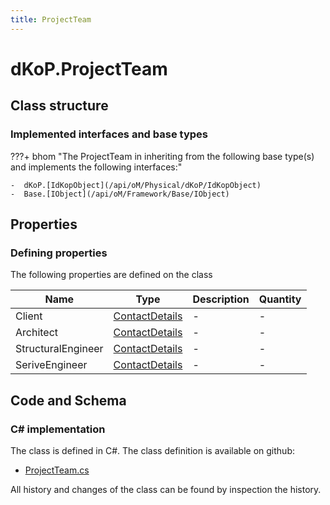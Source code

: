 ```yaml
---
title: ProjectTeam
---
```


# dKoP.ProjectTeam



## Class structure

### Implemented interfaces and base types

???+ bhom "The ProjectTeam in inheriting from the following base type(s) and implements the following interfaces:"

    -  dKoP.[IdKopObject](/api/oM/Physical/dKoP/IdKopObject)
    -  Base.[IObject](/api/oM/Framework/Base/IObject)


## Properties



### Defining properties

The following properties are defined on the class

| Name             | Type             | Description      | Quantity         |
|------------------|------------------|------------------|------------------|
| Client | [ContactDetails](/api/oM/Physical/dKoP/ContactDetails) | - | - |
| Architect | [ContactDetails](/api/oM/Physical/dKoP/ContactDetails) | - | - |
| StructuralEngineer | [ContactDetails](/api/oM/Physical/dKoP/ContactDetails) | - | - |
| SeriveEngineer | [ContactDetails](/api/oM/Physical/dKoP/ContactDetails) | - | - |


## Code and Schema

### C# implementation

The class is defined in C#. The class definition is available on github:

- [ProjectTeam.cs](https://github.com/BHoM/dKoP_Toolkit/blob/develop/dKoP_oM/AdministrativeInformation/ProjectTeam.cs)

All history and changes of the class can be found by inspection the history.
